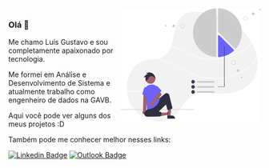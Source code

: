 <img align="right" src="Personal_goals_re_iow7.svg" width="280"/>

### Olá 👋

Me chamo Luís Gustavo e sou completamente apaixonado por tecnologia.

Me formei em Análise e Desenvolvimento de Sistema e atualmente trabalho como engenheiro de dados na GAVB.

Aqui você pode ver alguns dos meus projetos :D

Também pode me conhecer melhor nesses links:

[![Linkedin Badge](https://img.shields.io/badge/-Lu%C3%ADs%20Gustavo-6633cc?style=flat-square&logo=Linkedin&logoColor=white&link=https://www.linkedin.com/in/Lu%C3%ADs-Gustavo/)](https://www.linkedin.com/in/luís-gustavo/) 
[![Outlook Badge](https://img.shields.io/badge/-profissional.gustavo@outlook.com-6633cc?style=flat-square&logo=Microsoft&logoColor=white&link=mailto:profissional.gustavo@outlook.com)](mailto:profissional.gustavo@outlook.com)

